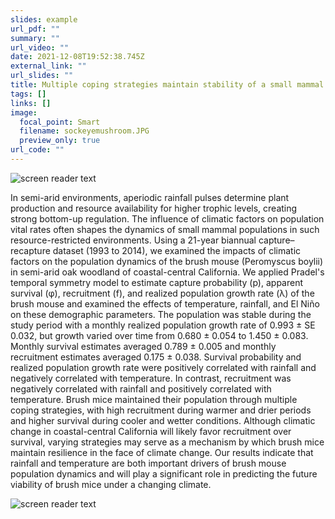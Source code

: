 ```yaml
---
slides: example
url_pdf: ""
summary: ""
url_video: ""
date: 2021-12-08T19:52:38.745Z
external_link: ""
url_slides: ""
title: Multiple coping strategies maintain stability of a small mammal population in a resource-restricted environment
tags: []
links: []
image:
  focal_point: Smart
  filename: sockeyemushroom.JPG
  preview_only: true
url_code: ""
---
```

![screen reader text](peromyscus.JPG "A brush mouse")

In semi-arid environments, aperiodic rainfall pulses determine plant production and resource availability for higher trophic levels, creating strong bottom-up regulation. The influence of climatic factors on population vital rates often shapes the dynamics of small mammal populations in such resource-restricted environments. Using a 21-year biannual capture–recapture dataset (1993 to 2014), we examined the impacts of climatic factors on the population dynamics of the brush mouse (Peromyscus boylii) in semi-arid oak woodland of coastal-central California. We applied Pradel's temporal symmetry model to estimate capture probability (p), apparent survival (φ), recruitment (f), and realized population growth rate (λ) of the brush mouse and examined the effects of temperature, rainfall, and El Niño on these demographic parameters. The population was stable during the study period with a monthly realized population growth rate of 0.993 ± SE 0.032, but growth varied over time from 0.680 ± 0.054 to 1.450 ± 0.083. Monthly survival estimates averaged 0.789 ± 0.005 and monthly recruitment estimates averaged 0.175 ± 0.038. Survival probability and realized population growth rate were positively correlated with rainfall and negatively correlated with temperature. In contrast, recruitment was negatively correlated with rainfall and positively correlated with temperature. Brush mice maintained their population through multiple coping strategies, with high recruitment during warmer and drier periods and higher survival during cooler and wetter conditions. Although climatic change in coastal-central California will likely favor recruitment over survival, varying strategies may serve as a mechanism by which brush mice maintain resilience in the face of climate change. Our results indicate that rainfall and temperature are both important drivers of brush mouse population dynamics and will play a significant role in predicting the future viability of brush mice under a changing climate.

![screen reader text](mouse_figure.JPG "Effects of climatic variables (z-transformed) on survival and recruitment of brush mice (Peromyscus boylii) at Camp Roberts, California based on the most parsimonious model that included the given covariate for each demographic rate; (a) relationship between rainfall and recruitment (f); (b) relationship between temperature and recruitment (f); (c) relationship between rainfall and survival (φ); (d) relationship between temperature and survival (φ)")


